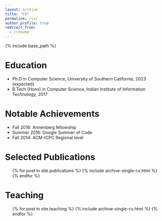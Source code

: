 ```yaml
---
layout: archive
title: "CV"
permalink: /cv/
author_profile: true
redirect_from:
  - /resume
---
```


{% include base_path %}

Education
======
* Ph.D in Computer Science, University of Southern California, 2023 (expected)
* B.Tech (Hons) in Computer Science, Indian Institute of Information Technology, 2017

Notable Achievements
======
* Fall 2018: Annenberg fellowship
* Summer 2016: Google Summer of Code
* Fall 2014: ACM-ICPC Regional level


Selected Publications
======
  <ul>{% for post in site.publications %}
    {% include archive-single-cv.html %}
  {% endfor %}</ul>
  
  
Teaching
======
  <ul>{% for post in site.teaching %}
    {% include archive-single-cv.html %}
  {% endfor %}</ul>
